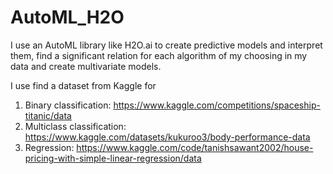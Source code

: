 # AutoML_H2O

I use an AutoML library like H2O.ai to create predictive models and interpret them, find a significant relation for each algorithm of my choosing in my data and create multivariate models.

I use find a dataset from Kaggle for 
1. Binary classification: https://www.kaggle.com/competitions/spaceship-titanic/data
2. Multiclass classification: https://www.kaggle.com/datasets/kukuroo3/body-performance-data
3. Regression: https://www.kaggle.com/code/tanishsawant2002/house-pricing-with-simple-linear-regression/data